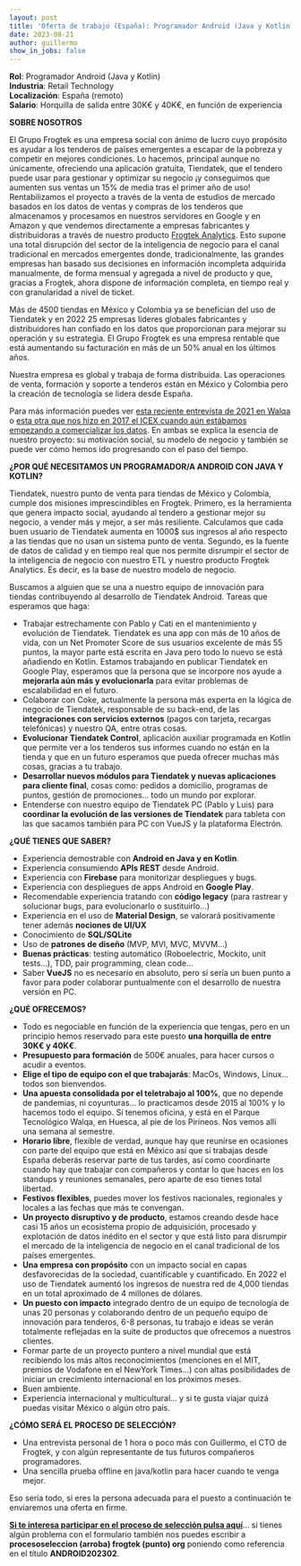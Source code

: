 ```yaml
---
layout: post
title: 'Oferta de trabajo (España): Programador Android (Java y Kotlin) (CERRADA)'
date: 2023-08-21 
author: guillermo
show_in_jobs: false
---
```


**Rol**: Programador Android (Java y Kotlin)   
**Industria**: Retail Technology  
**Localización**: España (remoto)  
**Salario**: Horquilla de salida entre 30K€ y 40K€, en función de experiencia

**SOBRE NOSOTROS**

El Grupo Frogtek es una empresa social con ánimo de lucro cuyo propósito es ayudar a los tenderos de países emergentes a escapar de la pobreza y competir en mejores condiciones. Lo hacemos, principal aunque no únicamente, ofreciendo una aplicación gratuita, Tiendatek, que el tendero puede usar para gestionar y optimizar su negocio ¡y conseguimos que aumenten sus ventas un 15% de media tras el primer año de uso! Rentabilizamos el proyecto a través de la venta de estudios de mercado basados en los datos de ventas y compras de los tenderos que almacenamos y procesamos en nuestros servidores en Google y en Amazon y que vendemos directamente a empresas fabricantes y distribuidoras a través de nuestro producto [Frogtek Analytics](https://frogtek.org/analytics/). Esto supone una total disrupción del sector de la inteligencia de negocio para el canal tradicional en mercados emergentes donde, tradicionalmente, las grandes empresas han basado sus decisiones en información incompleta adquirida manualmente, de forma mensual y agregada a nivel de producto y que, gracias a Frogtek, ahora dispone de información completa, en tiempo real y con granularidad a nivel de ticket.

Más de 4500 tiendas en México y Colombia ya se benefician del uso de Tiendatek y en 2022 25 empresas líderes globales fabricantes y distribuidores han confiado en los datos que proporcionan para mejorar su operación y su estrategia. El Grupo Frogtek es una empresa rentable que está aumentando su facturación en más de un 50% anual en los últimos años.

Nuestra empresa es global y trabaja de forma distribuida. Las operaciones de venta, formación y soporte a tenderos están en México y Colombia pero la creación de tecnología se lidera desde España.

Para más información puedes ver [esta reciente entrevista de 2021 en Walqa](https://www.youtube.com/watch?v=iuE7GtV3dgs) o [esta otra que nos hizo en 2017 el ICEX cuando aún estábamos empezando a comercializar los datos](https://www.youtube.com/watch?v=BoDtuEUO328). En ambas se explica la esencia de nuestro proyecto: su motivación social, su modelo de negocio y también se puede ver cómo hemos ido progresando con el paso del tiempo.

**¿POR QUÉ NECESITAMOS UN PROGRAMADOR/A ANDROID CON JAVA Y KOTLIN?**

Tiendatek, nuestro punto de venta para tiendas de México y Colombia, cumple dos misiones imprescindibles en Frogtek. Primero, es la herramienta que genera impacto social, ayudando al tendero a gestionar mejor su negocio, a vender más y mejor, a ser más resiliente. Calculamos que cada buen usuario de Tiendatek aumenta en 1000$ sus ingresos al año respecto a las tiendas que no usan un sistema punto de venta. Segundo, es la fuente de datos de calidad y en tiempo real que nos permite disrumpir el sector de la inteligencia de negocio con nuestro ETL y nuestro producto Frogtek Analytics. Es decir, es la base de nuestro modelo de negocio.

Buscamos a alguien que se una a nuestro equipo de innovación para tiendas contribuyendo al desarrollo de Tiendatek Android. Tareas que esperamos que haga:
- Trabajar estrechamente con Pablo y Cati en el mantenimiento y evolución de Tiendatek. Tiendatek es una app con más de 10 años de vida, con un Net Promoter Score de sus usuarios excelente de más 55 puntos, la mayor parte está escrita en Java pero todo lo nuevo se está añadiendo en Kotlin. Estamos trabajando en publicar Tiendatek en Google Play, esperamos que la persona que se incorpore nos ayude a **mejorarla aún más y evolucionarla** para evitar problemas de escalabilidad en el futuro.
- Colaborar con Coke, actualmente la persona más experta en la lógica de negocio de Tiendatek, responsable de su back-end, de las **integraciones con servicios externos** (pagos con tarjeta, recargas telefónicas) y nuestro QA, entre otras cosas.
- **Evolucionar Tiendatek Control**, aplicación auxiliar programada en Kotlin que permite ver a los tenderos sus informes cuando no están en la tienda y que en un futuro esperamos que pueda ofrecer muchas más cosas, gracias a tu trabajo.
- **Desarrollar nuevos módulos para Tiendatek y nuevas aplicaciones para cliente final**, cosas como: pedidos a domicilio, programas de puntos, gestión de promociones... todo un mundo por explorar.
- Entenderse con nuestro equipo de Tiendatek PC (Pablo y Luis) para **coordinar la evolución de las versiones de Tiendatek** para tableta con las que sacamos también para PC con VueJS y la plataforma Electrón.

**¿QUÉ TIENES QUE SABER?**

- Experiencia demostrable con **Android en Java y en Kotlin**.
- Experiencia consumiendo **APIs REST** desde Android.
- Experiencia con **Firebase** para monitorizar despliegues y bugs.
- Experiencia con despliegues de apps Android en **Google Play**.
- Recomendable experiencia tratando con **código legacy** (para rastrear y solucionar bugs, para evolucionarlo o sustituirlo…)
- Experiencia en el uso de **Material Design**, se valorará positivamente tener además **nociones de UI/UX**
- Conocimiento de **SQL/SQLite**
- Uso de **patrones de diseño** (MVP, MVI, MVC, MVVM…)
- **Buenas prácticas**: testing automático (Roboelectric, Mockito, unit tests…), TDD, pair programming, clean code...
- Saber **VueJS** no es necesario en absoluto, pero sí sería un buen punto a favor para poder colaborar puntualmente con el desarrollo de nuestra versión en PC.

**¿QUÉ OFRECEMOS?**

- Todo es negociable en función de la experiencia que tengas, pero en un principio hemos reservado para este puesto **una horquilla de entre 30K€ y 40K€**.
- **Presupuesto para formación** de 500€ anuales, para hacer cursos o acudir a eventos.
- **Elige el tipo de equipo con el que trabajarás**: MacOs, Windows, Linux... todos son bienvendos.
- **Una apuesta consolidada por el teletrabajo al 100%**, que no depende de pandemias, ni coyunturas… lo practicamos desde 2015 al 100% y lo hacemos todo el equipo. Sí tenemos oficina, y está en el Parque Tecnológico Walqa, en Huesca, al pie de los Pirineos. Nos vemos allí una semana al semestre.
- **Horario libre**, flexible de verdad, aunque hay que reunirse en ocasiones con parte del equipo que está en México así que si trabajas desde España deberás reservar parte de tus tardes, así como coordinarte cuando hay que trabajar con compañeros y contar lo que haces en los standups y reuniones semanales, pero aparte de eso tienes total libertad.
- **Festivos flexibles**, puedes mover los festivos nacionales, regionales y locales a las fechas que más te convengan.
- **Un proyecto disruptivo y de producto**, estamos creando desde hace casi 15 años un ecosistema propio de adquisición, procesado y explotación de datos inédito en el sector y que está listo para disrumpir el mercado de la inteligencia de negocio en el canal tradicional de los países emergentes.
- **Una empresa con propósito** con un impacto social en capas desfavorecidas de la sociedad, cuantificable y cuantificado. En 2022 el uso de Tiendatek aumentó los ingresos de nuestra red de 4,000 tiendas en un total aproximado de 4 millones de dólares.
- **Un puesto con impacto** integrado dentro de un equipo de tecnología de unas 20 personas y colaborando dentro de un pequeño equipo de innovación para tenderos, 6-8 personas, tu trabajo e ideas se verán totalmente reflejadas en la suite de productos que ofrecemos a nuestros clientes.
- Formar parte de un proyecto puntero a nivel mundial que está recibiendo los más altos reconocimientos (menciones en el MIT, premios de Vodafone en el NewYork Times…) con altas posibilidades de iniciar un crecimiento internacional en los próximos meses.
- Buen ambiente.
- Experiencia internacional y multicultural… y si te gusta viajar quizá puedas visitar México o algún otro país.

**¿CÓMO SERÁ EL PROCESO DE SELECCIÓN?**

- Una entrevista personal de 1 hora o poco más con Guillermo, el CTO de Frogtek, y con algún representante de tus futuros compañeros programadores.
- Una sencilla prueba offline en java/kotlin para hacer cuando te venga mejor.

Eso sería todo, si eres la persona adecuada para el puesto a continuación te enviaremos una oferta en firme.

[**Si te interesa participar en el proceso de selección pulsa aquí**](https://form.jotform.com/211392234099355?codigo=ANDROID202302)... si tienes algún problema con el formulario también nos puedes escribir a **procesoseleccion (arroba) frogtek (punto) org** poniendo como referencia en el título **ANDROID202302**.

